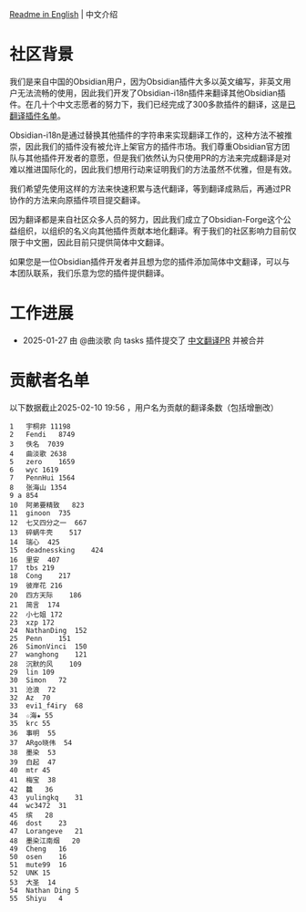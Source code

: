 [Readme in English](https://github.com/Obsidian-Forge/.github/blob/main/profile/README_en.md) | 中文介绍

# 社区背景

我们是来自中国的Obsidian用户，因为Obsidian插件大多以英文编写，非英文用户无法流畅的使用，因此我们开发了Obsidian-i18n插件来翻译其他Obsidian插件。在几十个中文志愿者的努力下，我们已经完成了300多款插件的翻译，这是[已翻译插件名单](https://vika.cn/share/shrULbfcRrjrXZVfMA9P4/dstYkrs9t44YXVqf1r/viwriSAj9INh6)。

Obsidian-i18n是通过替换其他插件的字符串来实现翻译工作的，这种方法不被推崇，因此我们的插件没有被允许上架官方的插件市场。我们尊重Obsidian官方团队与其他插件开发者的意愿，但是我们依然认为只使用PR的方法来完成翻译是对难以推进国际化的，因此我们想用行动来证明我们的方法虽然不优雅，但是有效。

我们希望先使用这样的方法来快速积累与迭代翻译，等到翻译成熟后，再通过PR协作的方法来向原插件项目提交翻译。

因为翻译都是来自社区众多人员的努力，因此我们成立了Obsidian-Forge这个公益组织，以组织的名义向其他插件贡献本地化翻译。宥于我们的社区影响力目前仅限于中文圈，因此目前只提供简体中文翻译。

如果您是一位Obsidian插件开发者并且想为您的插件添加简体中文翻译，可以与本团队联系，我们乐意为您的插件提供翻译。

# 工作进展

- 2025-01-27 由 @曲淡歌 向 tasks 插件提交了 [中文翻译PR](https://github.com/obsidian-tasks-group/obsidian-tasks/pull/3288#event-16071052323) 并被合并 

# 贡献者名单

以下数据截止2025-02-10 19:56 ，用户名为贡献的翻译条数（包括增删改）

```
1	宇桐非	11198
2	Fendi	8749
3	佚名	7039
4	曲淡歌	2638
5	zero	1659
6	wyc	1619
7	PennHui	1564
8	张海山	1354
9 a	854
10	阿弟要精致	823
11	ginoon	735
12	七又四分之一	667
13	碎蜗牛壳	517
14	瑞心	425
15	deadnessking	424
16	里安	407
17	tbs	219
18	Cong	217
19	彼岸花	216
20	四方天际	186
21	简言	174
22	小七姐	172
23	xzp	172
24	NathanDing	152
25	Penn	151
26	SimonVinci	150
27	wanghong	121
28	沉默的风	109
29	lin	109
30	Simon	72
31	沧浪	72
32	Az	70
33	evi1_f4iry	68
34	☆海★	55
35	krc	55
36	事明	55
37	ARgo晓伟	54
38	墨染	53
39	白起	47
40	mtr	45
41	梅宝	38
42	䲜	36
43	yulingkq	31
44	wc3472	31
45	缤	28
46	dost	23
47	Lorangeve	21
48	墨染江南烟	20
49	Cheng	16
50	osen	16
51	mute99	16
52	UNK	15
53	大圣	14
54	Nathan Ding	5
55	Shiyu	4
```
